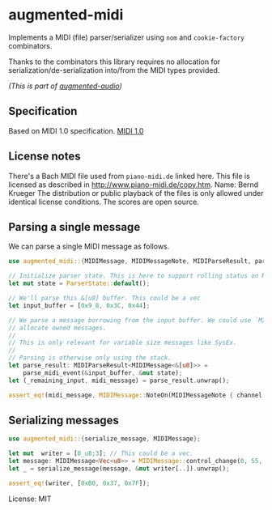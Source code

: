 # augmented-midi

Implements a MIDI (file) parser/serializer using `nom` and `cookie-factory` combinators.

Thanks to the combinators this library requires no allocation for
serialization/de-serialization into/from the MIDI types provided.

_(This is part of [augmented-audio](https://github.com/yamadapc/augmented-audio/))_

## Specification
Based on MIDI 1.0 specification. [MIDI 1.0](https://www.midi.org/specifications/midi1-specifications/m1-v4-2-1-midi-1-0-detailed-specification-96-1-4.)

## License notes
There's a Bach MIDI file used from `piano-midi.de` linked here. This file is licensed as described
in <http://www.piano-midi.de/copy.htm>. Name: Bernd Krueger
The distribution or public playback of the files is only allowed under identical license conditions.
The scores are open source.

## Parsing a single message
We can parse a single MIDI message as follows.

```rust
use augmented_midi::{MIDIMessage, MIDIMessageNote, MIDIParseResult, parse_midi_event, ParserState};

// Initialize parser state. This is here to support rolling status on MIDI files
let mut state = ParserState::default();

// We'll parse this &[u8] buffer. This could be a vec
let input_buffer = [0x9_8, 0x3C, 0x44];

// We parse a message borrowing from the input buffer. We could use `MIDIMessage<Vec<u8>>` to
// allocate owned messages.
//
// This is only relevant for variable size messages like SysEx.
//
// Parsing is otherwise only using the stack.
let parse_result: MIDIParseResult<MIDIMessage<&[u8]>> =
    parse_midi_event(&input_buffer, &mut state);
let (_remaining_input, midi_message) = parse_result.unwrap();

assert_eq!(midi_message, MIDIMessage::NoteOn(MIDIMessageNote { channel: 8, note: 60, velocity: 68 }));
```

## Serializing messages

```rust
use augmented_midi::{serialize_message, MIDIMessage};

let mut  writer = [0_u8;3]; // This could be a vec.
let message: MIDIMessage<Vec<u8>> = MIDIMessage::control_change(0, 55, 127); // CC#55 127 - channel 0
let _ = serialize_message(message, &mut writer[..]).unwrap();

assert_eq!(writer, [0xB0, 0x37, 0x7F]);
```

License: MIT
